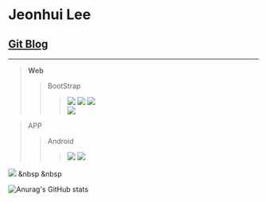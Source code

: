 Jeonhui Lee
============
[Git Blog](https://Jeonhui.github.io)
------------
***

 >**Web**
 >>BootStrap
 >>><img src="https://img.shields.io/badge/HTML5-E34F26?style=flat-square&logo=HTML5&logoColor=white"/></a>
 >>><img src="https://img.shields.io/badge/CSS3-1572B6?style=flat-square&logo=CSS3&logoColor=white"/></a>
 >>><img src="https://img.shields.io/badge/JavaScript-F7DF1E?style=flat-square&logo=JavaScript&logoColor=white"/></a>
 >>><br>
 >>><img src="https://img.shields.io/badge/Node.js-339933?style=flat-square&logo=Node.js&logoColor=white"/></a>

>APP
>>Android
>>><img src="https://img.shields.io/badge/Android-3DDC84?style=flat-square&logo=Android&logoColor=white"/></a>
>>><img src="https://img.shields.io/badge/Swift-F05138?style=flat-square&logo=Swift&logoColor=white"/></a>

<img src="https://img.shields.io/badge/c++-00599C?style=flat-square&logo=c%2B%2B&logoColor=white"/></a> &nbsp
 &nbsp

<p align="center">
  
![Anurag's GitHub stats](https://github-readme-stats.vercel.app/api?username=Jeonhui&show_icons=true&theme=apprentice)



